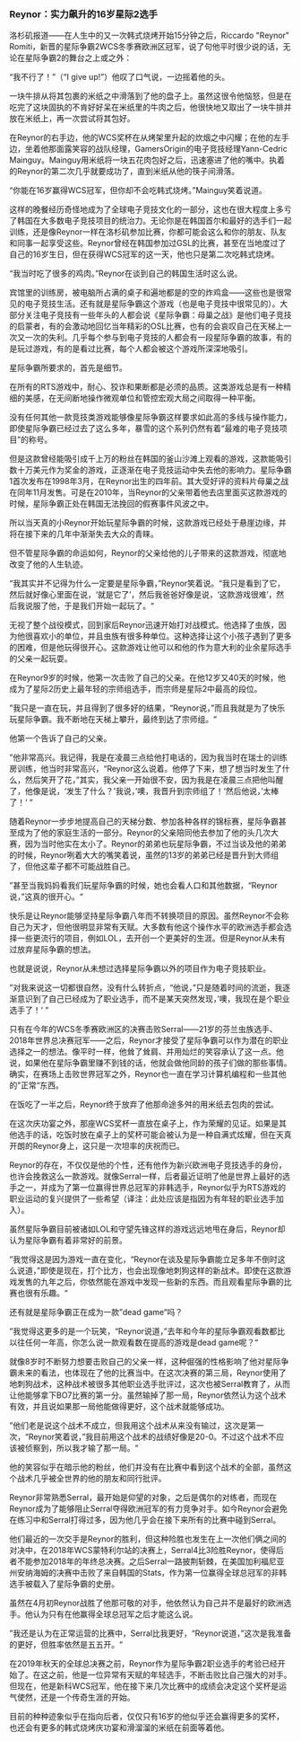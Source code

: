 ### Reynor：实力飙升的16岁星际2选手

洛杉矶报道——在人生中的又一次韩式烧烤开始15分钟之后，Riccardo "Reynor" Romiti，新晋的星际争霸2WCS冬季赛欧洲区冠军，说了句他平时很少说的话，无论在星际争霸2的舞台之上或之外：

“我不行了！”（“I give up!”）他叹了口气说，一边摇着他的头。

一块牛排从将其包裹的米纸之中滑落到了他的盘子上。虽然这很令他恼怒，但是在吃完了这块固执的不肯好好呆在米纸里的牛肉之后，他很快地又取出了一块牛排并放在米纸上，再一次尝试将其包好。

在Reynor的右手边，他的WCS奖杯在从烤架里升起的炊烟之中闪耀；在他的左手边，坐着他那面露笑容的战队经理，GamersOrigin的电子竞技经理Yann-Cedric Mainguy。Mainguy用米纸将一块五花肉包好之后，迅速塞进了他的嘴中。执着的Reynor的第二次几乎就要成功了，直到米纸从他的筷子间滑落。

“你能在16岁赢得WCS冠军，但你却不会吃韩式烧烤。”Mainguy笑着说道。

这样的晚餐经历奇怪地成为了全球电子竞技文化的一部分，这也在很大程度上多亏了韩国在大多数电子竞技项目的统治力。无论你是在韩国首尔和最好的选手们一起训练，还是像Reynor一样在洛杉矶参加比赛，你都可能会这么和你的朋友、队友和同事一起享受这些。Reynor曾经在韩国参加过GSL的比赛，甚至在当地度过了自己的16岁生日，但在获得WCS冠军的这一天，他也只是第二次吃韩式烧烤。

“我当时吃了很多的鸡肉。”Reynor在谈到自己的韩国生活时这么说。

宾馆里的训练房，被电脑所占满的桌子和遍地都是的空的炸鸡盒——这些也是很常见的电子竞技生活。还有就是星际争霸这个游戏（也是电子竞技中很常见的）。大部分关注电子竞技有一些年头的人都会说《星际争霸：母巢之战》是他们电子竞技的启蒙者，有的会激动地回忆当年精彩的OSL比赛，也有的会哀叹自己在天梯上一次又一次的失利。几乎每个参与到电子竞技的人都会有一段星际争霸的故事，有的是玩过游戏，有的是看过比赛，每个人都会被这个游戏所深深地吸引。

星际争霸所要求的，首先是细节。

在所有的RTS游戏中，耐心、狡诈和果断都是必须的品质。这类游戏总是有一种精细的美感，在无间断地操作微观单位和管控宏观大局之间取得一种平衡。

没有任何其他一款竞技类游戏能够像星际争霸这样要求如此高的多线与操作能力，即使星际争霸已经过去了这么多年，暴雪的这个系列仍然有着“最难的电子竞技项目”的称号。

但是这款曾经能吸引成千上万的粉丝在韩国的釜山沙滩上观看的游戏，这款能吸引数十万美元作为奖金的游戏，正逐渐在电子竞技运动中失去他的影响力。星际争霸1首次发布在1998年3月，在Reynor出生的四年前。其大受好评的资料片母巢之战在同年11月发售。可是在2010年，当Reynor的父亲带着他去店里面买这款游戏的时候，星际争霸正处在韩国无法挽回的假赛事件风波之中。

所以当天真的小Reynor开始玩星际争霸的时候，这款游戏已经处于悬崖边缘，并将在接下来的几年中渐渐失去大众的青睐。

但不管星际争霸的命运如何，Reynor的父亲给他的儿子带来的这款游戏，彻底地改变了他的人生轨迹。

“我其实并不记得为什么一定要是星际争霸，”Reynor笑着说。“我只是看到了它，然后就好像心里面在说，‘就是它了’，然后我爸爸好像是说，‘这款游戏很难’，然后我说服了他，于是我们开始一起玩了。“

无视了整个战役模式，回到家后Reynor迅速开始打对战模式。他选择了虫族，因为他很喜欢小的单位，并且虫族有很多种单位。这种选择让这个小孩子遇到了更多的困难，但是他玩得很开心。这款游戏让他可以和他的作为意大利的业余星际选手的父亲一起玩耍。

在Reynor9岁的时候，他第一次击败了自己的父亲。在他12岁又40天的时候，他成为了星际2历史上最年轻的宗师组选手，而宗师是星际2中最高的段位。

”我只是一直在玩，并且得到了很多好的结果，“Reynor说，”而且我就是为了快乐玩星际争霸。我不断地在天梯上攀升，最终到达了宗师组。“

他第一个告诉了自己的父亲。

”他非常高兴。我记得，我是在凌晨三点给他打电话的，因为我当时在瑞士的训练房训练，他当时非常高兴，“Reynor这么说着。他停了下来，想了想当时发生了什么，然后笑开了花，”其实，我父亲一开始很不安，因为我是在凌晨三点把他叫醒了，他像是说，‘发生了什么？'我说，’噢，我晋升到宗师组了！‘然后他说，’太棒了！‘ “

随着Reynor一步步地提高自己的天梯分数、参加各种各样的锦标赛，星际争霸甚至成为了他的家庭生活的一部分。Reynor的父亲陪同他去参加了他的头几次大赛，因为当时他实在太小了。Reynor的弟弟也玩星际争霸，不过当谈及他的弟弟的时候，Reynor咧着大大的嘴笑着说，虽然的13岁的弟弟已经是晋升到大师组了，但他这辈子都不可能战胜自己。

”甚至当我妈妈看我们玩星际争霸的时候，她也会看人口和其他数据，“Reynor说，”这真的很开心。“

快乐是让Reynor能够坚持星际争霸八年而不转换项目的原因。虽然Reynor不会称自己为天才，但他很明显非常有天赋。大多数有他这个操作水平的欧洲选手都会选择一些更流行的项目，例如LOL，去开创一个更美好的生涯。但是Reynor从未有过放弃星际争霸的想法。

也就是说说，Reynor从未想过选择星际争霸以外的项目作为电子竞技职业。

”对我来说这一切都很自然，没有什么转折点，“他说，”只是随着时间的流逝，我逐渐意识到了自己已经成为了职业选手，而不是某天突然发现，’噢，我现在是个职业选手了！‘ “

只有在今年的WCS冬季赛欧洲区的决赛击败Serral——21岁的芬兰虫族选手、2018年世界总决赛冠军——之后，Reynor才接受了星际争霸可以作为潜在的职业选择之一的想法。像平时一样，他耸了耸肩、并用灿烂的笑容承认了这一点。他说，如果他在星际争霸里赚不到钱的话，他就会做他同龄的孩子们做的那些事情。确实，在赛场上击败世界冠军之外，Reynor也一直在学习计算机编程和一些其他的”正常“东西。

在饭吃了一半之后，Reynor终于放弃了他那命途多舛的用米纸去包肉的尝试。

在这次庆功宴之外，那座WCS奖杯一直放在桌子上，作为荣耀的见证。如果是其他选手的话，吃饭时放在桌子上的奖杯可能会被认为是一种自满式炫耀，但在天真开朗的Reynor身上，这只是一次坦率的庆祝而已。

Reynor的存在，不仅仅是他的个性，还有他作为新兴欧洲电子竞技选手的身份，也许会挽救这么一款游戏。就像Serral一样，后者最近证明了他是世界上最好的选手之一，并成为了第一位赢得世界总冠军的非韩选手，Reynor似乎为RTS游戏的职业运动的复兴提供了一些希望（译注：此处应该是指因为有年轻的职业选手加入）。

虽然星际争霸目前被诸如LOL和守望先锋这样的游戏远远地甩在身后，Reynor却认为星际争霸有着非常好的前景。

”我觉得这是因为游戏一直在变化，“Reynor在谈及星际争霸能立足多年不倒时这么说道，”即使是现在，打个比方，也会出现像地刺狗这样的新战术。即使在这款游戏发售的九年之后，你依然能在游戏中发现一些新的东西。而且观看星际争霸的比赛也很有乐趣。“

还有就是星际争霸正在成为一款”dead game“吗？

”我觉得这更多的是一个玩笑，“Reynor说道，”去年和今年的星际争霸观看数都比以往任何一年高，你怎么说一款观看数在提高的游戏是dead game呢？“

就像8岁时不断努力想要击败自己的父亲一样，这种倔强的性格影响了他对星际争霸未来的看法，也体现在了他的比赛当中。在这次决赛的第三局，Reynor使用了地刺狗战术，这种战术被很多其他职业选手批评过，这次也被Serral教育了，从而让他能够拿下BO7比赛的第一分。虽然输掉了那一局，Reynor依然认为这个战术有效，并且说如果那一局他能做得更好，这个战术就能够成功。

”他们老是说这个战术不成立，但我用这个战术从来没有输过，这次是第一次，“Reynor笑着说，”我目前用这个战术的战绩好像是20-0。不过这个战术不应该被侦察到，所以我才输了那一局。“

他的笑容似乎在暗示他的粉丝，他们并没有在比赛中看到这个战术的全部，虽然这个战术几乎被全世界的他的朋友和同行批评。

Reynor非常熟悉Serral，最开始是仰望的对象，之后是偶尔的对练者，而现在Reynor成为了能够阻止Serral夺得欧洲冠军的有力竞争对手。如今Reynor会避免在练习中和Serral打得过多，因为他几乎会在接下来所有的比赛中碰到Serral。

他们最近的一次交手是Reynor的胜利，但这种险胜也发生在上一次他们俩之间的对决中，在2018年WCS蒙特利尔站的决赛上，Serral4比3险胜Reynor，使得后者不能参加2018年的年终总决赛。之后Serral一路披荆斩棘，在美国加利福尼亚州安纳海姆的决赛中击败了来自韩国的Stats，作为第一位赢得全球总冠军的非韩选手被载入了星际争霸的史册。

虽然在4月初Reynor战胜了他那可敬的对手，他依然认为自己并不是最好的欧洲选手。他认为只有在他赢得全球总冠军之后才能这么说。

”我还是认为在正常运营的比赛中，Serral比我更好，“Reynor说道，”这次是我准备的更好，但胜率依然是五五开。“

在2019年秋天的全球总决赛之前，Reynor作为星际争霸2职业选手的考验已经开始了。在这之前，他是一位异常有天赋的年轻选手，不断击败比自己强大的对手。但现在，他是新科WCS冠军，他在接下来几次比赛中的成绩会决定这个奖杯是运气使然，还是一个传奇生涯的开始。

目前的种种迹象似乎在指向后者，仅仅只有16岁的他似乎还会赢得更多的奖杯，也还会有更多的韩式烧烤庆功宴和滑溜溜的米纸在前面等着他。